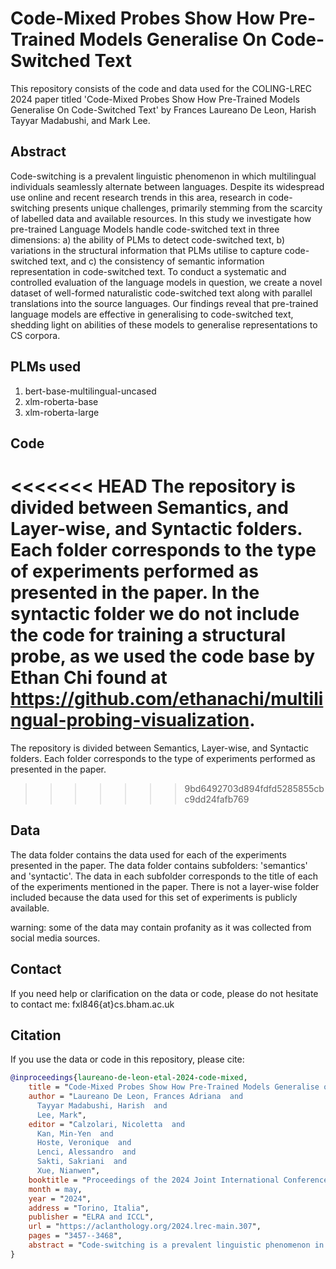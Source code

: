# Code-Mixed Probes Show How Pre-Trained Models Generalise On Code-Switched Text 
This repository consists of the code and data used for the COLING-LREC 2024 paper titled 'Code-Mixed Probes Show How Pre-Trained Models Generalise On Code-Switched Text' by Frances Laureano De Leon, Harish Tayyar Madabushi, and Mark Lee.

## Abstract
Code-switching is a prevalent linguistic phenomenon in which multilingual individuals seamlessly alternate between languages. Despite its widespread use online and recent research trends in this area, research in code-switching presents unique challenges, primarily stemming from the scarcity of labelled data and available resources. In this study we investigate how pre-trained Language Models handle code-switched text in three dimensions: a) the ability of PLMs to detect code-switched text, b) variations in the structural information that PLMs utilise to capture code-switched text, and c) the consistency of semantic information representation in code-switched text. To conduct a systematic and controlled evaluation of the language models in question, we create a novel dataset of well-formed naturalistic code-switched text along with parallel translations into the source languages. Our findings reveal that pre-trained language models are effective in generalising to code-switched text, shedding light on abilities of these models to generalise representations to CS corpora.

## PLMs used
1. bert-base-multilingual-uncased
2. xlm-roberta-base
3. xlm-roberta-large

## Code
<<<<<<< HEAD
The repository is divided between Semantics, and Layer-wise, and Syntactic folders. Each folder corresponds to the type of experiments performed as presented in the paper. In the syntactic folder we do not include the code for training a structural probe, as we used the code base by Ethan Chi found at https://github.com/ethanachi/multilingual-probing-visualization. 
=======
The repository is divided between Semantics, Layer-wise, and Syntactic folders. Each folder corresponds to the type of experiments performed as presented in the paper. 
>>>>>>> 9bd6492703d894fdfd5285855cbc9dd24fafb769

## Data

The data folder contains the data used for each of the experiments presented in the paper. The data folder contains subfolders: 'semantics' and 'syntactic'. The data in each subfolder corresponds to the title of each of the experiments mentioned in the paper. There is not a layer-wise folder included because the data used for this set of experiments is publicly available.

warning: some of the data may contain profanity as it was collected from social media sources.

## Contact

If you need help or clarification on the data or code, please do not hesitate to contact me: fxl846{at}cs.bham.ac.uk

## Citation

If you use the data or code in this repository, please cite:
```bibtex
@inproceedings{laureano-de-leon-etal-2024-code-mixed,
    title = "Code-Mixed Probes Show How Pre-Trained Models Generalise on Code-Switched Text",
    author = "Laureano De Leon, Frances Adriana  and
      Tayyar Madabushi, Harish  and
      Lee, Mark",
    editor = "Calzolari, Nicoletta  and
      Kan, Min-Yen  and
      Hoste, Veronique  and
      Lenci, Alessandro  and
      Sakti, Sakriani  and
      Xue, Nianwen",
    booktitle = "Proceedings of the 2024 Joint International Conference on Computational Linguistics, Language Resources and Evaluation (LREC-COLING 2024)",
    month = may,
    year = "2024",
    address = "Torino, Italia",
    publisher = "ELRA and ICCL",
    url = "https://aclanthology.org/2024.lrec-main.307",
    pages = "3457--3468",
    abstract = "Code-switching is a prevalent linguistic phenomenon in which multilingual individuals seamlessly alternate between languages. Despite its widespread use online and recent research trends in this area, research in code-switching presents unique challenges, primarily stemming from the scarcity of labelled data and available resources. In this study we investigate how pre-trained Language Models handle code-switched text in three dimensions: a) the ability of PLMs to detect code-switched text, b) variations in the structural information that PLMs utilise to capture code-switched text, and c) the consistency of semantic information representation in code-switched text. To conduct a systematic and controlled evaluation of the language models in question, we create a novel dataset of well-formed naturalistic code-switched text along with parallel translations into the source languages. Our findings reveal that pre-trained language models are effective in generalising to code-switched text, shedding light on abilities of these models to generalise representations to CS corpora. We release all our code and data, including the novel corpus, at https://github.com/francesita/code-mixed-probes.",
}
```




